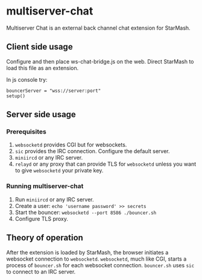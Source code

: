 # multiserver-chat

Multiserver Chat is an external back channel chat extension for StarMash.

## Client side usage

Configure and then place ws-chat-bridge.js on the web. Direct StarMash to load this file as an extension.

In js console try:

    bouncerServer = "wss://server:port"
    setup()

## Server side usage

### Prerequisites

1. `websocketd` provides CGI but for websockets.
2. `sic` provides the IRC connection. Configure the default server.
3. `miniircd` or any IRC server.
4. `relayd` or any proxy that can provide TLS for `websocketd` unless you want to give `websocketd` your private key.

### Running multiserver-chat

1. Run `miniircd` or any IRC server.
2. Create a user: `echo 'username password' >> secrets`
3. Start the bouncer: `websocketd --port 8586 ./bouncer.sh`
4. Configure TLS proxy.

## Theory of operation

After the extension is loaded by StarMash, the browser initiates a websocket connection to `websocketd`.
`websocketd`, much like CGI, starts a process of `bouncer.sh` for each websocket connection.
`bouncer.sh` uses `sic` to connect to an IRC server.

